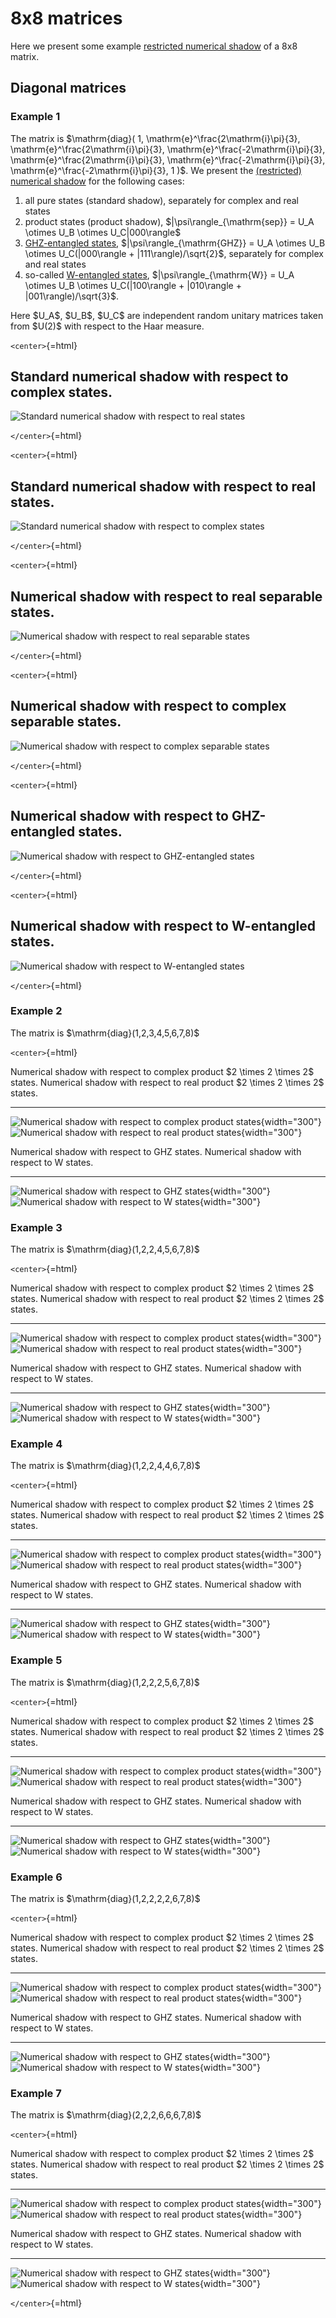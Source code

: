8x8 matrices
============

Here we present some example [restricted numerical
shadow](/numerical-shadow/generalizations/restricted-numerical-shadow)
of a 8x8 matrix.

Diagonal matrices
-----------------

### Example 1

The matrix is \$\\mathrm{diag}( 1,
\\mathrm{e}^\\frac{2\\mathrm{i}\\pi}{3},
\\mathrm{e}^\\frac{2\\mathrm{i}\\pi}{3},
\\mathrm{e}^\\frac{-2\\mathrm{i}\\pi}{3},
\\mathrm{e}^\\frac{2\\mathrm{i}\\pi}{3},
\\mathrm{e}^\\frac{-2\\mathrm{i}\\pi}{3},
\\mathrm{e}^\\frac{-2\\mathrm{i}\\pi}{3}, 1 )\$. We present the
[(restricted)](/numerical-shadow/generalizations/restricted-numerical-shadow)
[numerical shadow](/numerical-shadow/) for the following cases:

1.  all pure states (standard shadow), separately for complex and real
    states
2.  product states (product shadow), \$\|\\psi\\rangle\_{\\mathrm{sep}}
    = U_A \\otimes U_B \\otimes U_C\|000\\rangle\$
3.  [GHZ-entangled states](/aux-definitions/GHZ-state),
    \$\|\\psi\\rangle\_{\\mathrm{GHZ}} = U_A \\otimes U_B \\otimes
    U_C(\|000\\rangle + \|111\\rangle)/\\sqrt{2}\$, separately for
    complex and real states
4.  so-called [W-entangled states](/aux-definitions/W-state),
    \$\|\\psi\\rangle\_{\\mathrm{W}} = U_A \\otimes U_B \\otimes
    U_C(\|100\\rangle + \|010\\rangle + \|001\\rangle)/\\sqrt{3}\$.

Here \$U_A\$, \$U_B\$, \$U_C\$ are independent random unitary matrices
taken from \$U(2)\$ with respect to the Haar measure.

`<center>`{=html}

  Standard numerical shadow with respect to complex states.
  ----------------------------------------------------------------------------------------
  ![Standard numerical shadow with respect to real states](/specialcases/real_s3a82.png)

`</center>`{=html}

`<center>`{=html}

  Standard numerical shadow with respect to real states.
  --------------------------------------------------------------------------------------------------
  ![Standard numerical shadow with respect to complex states](/specialcases/complex_ghz_s3a82.png)

`</center>`{=html}

`<center>`{=html}

  Numerical shadow with respect to real separable states.
  -------------------------------------------------------------------------------------------------------
  ![Numerical shadow with respect to real separable states](/specialcases/real_separable_222_s3a82.png)

`</center>`{=html}

`<center>`{=html}

  Numerical shadow with respect to complex separable states.
  -------------------------------------------------------------------------------------------------------------
  ![Numerical shadow with respect to complex separable states](/specialcases/complex_separable_222_s3a82.png)

`</center>`{=html}

`<center>`{=html}

  Numerical shadow with respect to GHZ-entangled states.
  -------------------------------------------------------------------------------------------
  ![Numerical shadow with respect to GHZ-entangled states](/specialcases/complex_s3a82.png)

`</center>`{=html}

`<center>`{=html}

  Numerical shadow with respect to W-entangled states.
  -------------------------------------------------------------------------------------------
  ![Numerical shadow with respect to W-entangled states](/specialcases/complex_w_s3a82.png)

`</center>`{=html}

### Example 2

The matrix is \$\\mathrm{diag}(1,2,3,4,5,6,7,8)\$

`<center>`{=html}

  Numerical shadow with respect to complex product \$2 \\times 2 \\times 2\$ states.                                                                           Numerical shadow with respect to real product \$2 \\times 2 \\times 2\$ states.
  ------------------------------------------------------------------------------------------------------------------------------------------------------------ ------------------------------------------------------------------------------------------------------------------------------------------------------
  ![Numerical shadow with respect to complex product states](/numerical-shadow/examples/histogram-b1-complex_separable_222-monte_carlo.pdf.png){width="300"}   ![Numerical shadow with respect to real product states](/numerical-shadow/examples/histogram-b1-real_separable_222-monte_carlo.pdf.png){width="300"}

  Numerical shadow with respect to GHZ states.                                                                                           Numerical shadow with respect to W states.
  -------------------------------------------------------------------------------------------------------------------------------------- ----------------------------------------------------------------------------------------------------------------------------------
  ![Numerical shadow with respect to GHZ states](/numerical-shadow/examples/histogram-b1-complex_GHZ-monte_carlo.pdf.png){width="300"}   ![Numerical shadow with respect to W states](/numerical-shadow/examples/histogram-b1-complex_W-monte_carlo.pdf.png){width="300"}

### Example 3

The matrix is \$\\mathrm{diag}(1,2,2,4,5,6,7,8)\$

`<center>`{=html}

  Numerical shadow with respect to complex product \$2 \\times 2 \\times 2\$ states.                                                                           Numerical shadow with respect to real product \$2 \\times 2 \\times 2\$ states.
  ------------------------------------------------------------------------------------------------------------------------------------------------------------ ------------------------------------------------------------------------------------------------------------------------------------------------------
  ![Numerical shadow with respect to complex product states](/numerical-shadow/examples/histogram-b2-complex_separable_222-monte_carlo.pdf.png){width="300"}   ![Numerical shadow with respect to real product states](/numerical-shadow/examples/histogram-b2-real_separable_222-monte_carlo.pdf.png){width="300"}

  Numerical shadow with respect to GHZ states.                                                                                           Numerical shadow with respect to W states.
  -------------------------------------------------------------------------------------------------------------------------------------- ----------------------------------------------------------------------------------------------------------------------------------
  ![Numerical shadow with respect to GHZ states](/numerical-shadow/examples/histogram-b2-complex_GHZ-monte_carlo.pdf.png){width="300"}   ![Numerical shadow with respect to W states](/numerical-shadow/examples/histogram-b2-complex_W-monte_carlo.pdf.png){width="300"}

### Example 4

The matrix is \$\\mathrm{diag}(1,2,2,4,4,6,7,8)\$

`<center>`{=html}

  Numerical shadow with respect to complex product \$2 \\times 2 \\times 2\$ states.                                                                           Numerical shadow with respect to real product \$2 \\times 2 \\times 2\$ states.
  ------------------------------------------------------------------------------------------------------------------------------------------------------------ ------------------------------------------------------------------------------------------------------------------------------------------------------
  ![Numerical shadow with respect to complex product states](/numerical-shadow/examples/histogram-b3-complex_separable_222-monte_carlo.pdf.png){width="300"}   ![Numerical shadow with respect to real product states](/numerical-shadow/examples/histogram-b3-real_separable_222-monte_carlo.pdf.png){width="300"}

  Numerical shadow with respect to GHZ states.                                                                                           Numerical shadow with respect to W states.
  -------------------------------------------------------------------------------------------------------------------------------------- ----------------------------------------------------------------------------------------------------------------------------------
  ![Numerical shadow with respect to GHZ states](/numerical-shadow/examples/histogram-b3-complex_GHZ-monte_carlo.pdf.png){width="300"}   ![Numerical shadow with respect to W states](/numerical-shadow/examples/histogram-b3-complex_W-monte_carlo.pdf.png){width="300"}

### Example 5

The matrix is \$\\mathrm{diag}(1,2,2,2,5,6,7,8)\$

`<center>`{=html}

  Numerical shadow with respect to complex product \$2 \\times 2 \\times 2\$ states.                                                                           Numerical shadow with respect to real product \$2 \\times 2 \\times 2\$ states.
  ------------------------------------------------------------------------------------------------------------------------------------------------------------ ------------------------------------------------------------------------------------------------------------------------------------------------------
  ![Numerical shadow with respect to complex product states](/numerical-shadow/examples/histogram-b4-complex_separable_222-monte_carlo.pdf.png){width="300"}   ![Numerical shadow with respect to real product states](/numerical-shadow/examples/histogram-b4-real_separable_222-monte_carlo.pdf.png){width="300"}

  Numerical shadow with respect to GHZ states.                                                                                           Numerical shadow with respect to W states.
  -------------------------------------------------------------------------------------------------------------------------------------- ----------------------------------------------------------------------------------------------------------------------------------
  ![Numerical shadow with respect to GHZ states](/numerical-shadow/examples/histogram-b4-complex_GHZ-monte_carlo.pdf.png){width="300"}   ![Numerical shadow with respect to W states](/numerical-shadow/examples/histogram-b4-complex_W-monte_carlo.pdf.png){width="300"}

### Example 6

The matrix is \$\\mathrm{diag}(1,2,2,2,2,6,7,8)\$

`<center>`{=html}

  Numerical shadow with respect to complex product \$2 \\times 2 \\times 2\$ states.                                                                           Numerical shadow with respect to real product \$2 \\times 2 \\times 2\$ states.
  ------------------------------------------------------------------------------------------------------------------------------------------------------------ ------------------------------------------------------------------------------------------------------------------------------------------------------
  ![Numerical shadow with respect to complex product states](/numerical-shadow/examples/histogram-b5-complex_separable_222-monte_carlo.pdf.png){width="300"}   ![Numerical shadow with respect to real product states](/numerical-shadow/examples/histogram-b5-real_separable_222-monte_carlo.pdf.png){width="300"}

  Numerical shadow with respect to GHZ states.                                                                                           Numerical shadow with respect to W states.
  -------------------------------------------------------------------------------------------------------------------------------------- ----------------------------------------------------------------------------------------------------------------------------------
  ![Numerical shadow with respect to GHZ states](/numerical-shadow/examples/histogram-b5-complex_GHZ-monte_carlo.pdf.png){width="300"}   ![Numerical shadow with respect to W states](/numerical-shadow/examples/histogram-b5-complex_W-monte_carlo.pdf.png){width="300"}

### Example 7

The matrix is \$\\mathrm{diag}(2,2,2,6,6,6,7,8)\$

`<center>`{=html}

  Numerical shadow with respect to complex product \$2 \\times 2 \\times 2\$ states.                                                                           Numerical shadow with respect to real product \$2 \\times 2 \\times 2\$ states.
  ------------------------------------------------------------------------------------------------------------------------------------------------------------ ------------------------------------------------------------------------------------------------------------------------------------------------------
  ![Numerical shadow with respect to complex product states](/numerical-shadow/examples/histogram-b6-complex_separable_222-monte_carlo.pdf.png){width="300"}   ![Numerical shadow with respect to real product states](/numerical-shadow/examples/histogram-b6-real_separable_222-monte_carlo.pdf.png){width="300"}

  Numerical shadow with respect to GHZ states.                                                                                           Numerical shadow with respect to W states.
  -------------------------------------------------------------------------------------------------------------------------------------- ----------------------------------------------------------------------------------------------------------------------------------
  ![Numerical shadow with respect to GHZ states](/numerical-shadow/examples/histogram-b6-complex_GHZ-monte_carlo.pdf.png){width="300"}   ![Numerical shadow with respect to W states](/numerical-shadow/examples/histogram-b6-complex_W-monte_carlo.pdf.png){width="300"}

`</center>`{=html}
